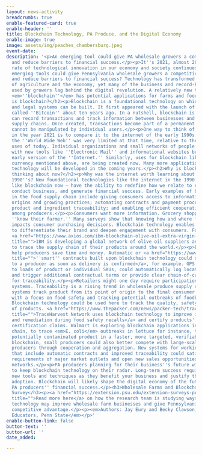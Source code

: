 ```yaml
---
layout: news-activity
breadcrumbs: true
enable-featured-card: true
enable-header: ''
title: Blockchain Technology, PA Produce, and the Digital Economy
enable-image: true
image: assets/img/peaches_chambersburg.jpeg
event-date: 
description: '<p>An emerging tool could give PA wholesale growers a competitive advantage
  and reduce barriers to financial success.</p><p>It''s 2021, almost 2022, and the
  rate of technological innovation in our economy and society continues apace. What
  emerging tools could give Pennsylvania wholesale growers a competitive advantage
  and reduce barriers to financial success? Technology has transformed many aspects
  of agriculture and the economy, yet many of the business and record-keeping systems
  used by growers lag behind the digital revolution. A relatively new technology called
  <em>''blockchain''</em> has potential applications for farms and food supply chains.</p><h2>What
  is blockchain?</h2><p>Blockchain is a foundational technology on which new economic
  and legal systems can be built. It first appeared with the launch of a digital currency
  called ''Bitcoin'' about ten years ago. In a nutshell, blockchain is a tool that
  can record transactions and track information between businesses and assets across
  supply chains. Once created, transactions become part of a permanent record and
  cannot be manipulated by individual users.</p><p>One way to think of blockchain
  in the year 2021 is to compare it to the internet of the early 1990s. The use of
  the ''World Wide Web'' was very limited at that time, relative to the many sophisticated
  uses of today. Individual organizations and small networks of people experimented
  with new tools like ''Electronic Mail'' and informational websites built upon the
  early version of the ''Internet.'' Similarly, uses for blockchain like the digital
  currency mentioned above, are being created now. Many more applications of blockchain
  technology will be developed in the coming years.</p><h2>Why is blockchain worth
  thinking about now?</h2><p>Why was the internet worth learning about in the early
  1990''s? New foundational technologies like the internet in the 1990''s – and, potentially,
  like blockchain now – have the ability to redefine how we relate to each other,
  conduct business, and generate financial success. Early examples of blockchain use
  in the food supply chain include giving consumers access to information about product
  origins and growing practices; automating contracts and payment processes; improving
  product and ingredient traceability; and enabling efficient cooperation and aggregation
  among producers.</p><p>Consumers want more information. Grocery shoppers want to
  ''know their farmer.'' Many surveys show that knowing how and where food is produced
  impacts consumer purchasing decisions. Blockchain technology enables some producers
  to differentiate their brand and deepen engagement with consumers. For example,
  <a href="https://www.axios.com/ibm-blockchain-olive-oil-extra-virgin-e2ab8193-9059-4858-bd44-30a226b75ffd.html"
  title="">IBM is developing a global network of olive oil suppliers and using blockchain</a>
  to trace the supply chain of their products around the world.</p><p>Blockchain may
  help producers save time and money. Automatic or <a href="https://www.forbes.com/sites/seansteinsmith/2021/03/24/blockchain-based-smart-contracts-considerations-for-implementation/"
  title="">''smart'' contracts built upon blockchain technology could send payment
  to a producer as soon as delivery is confirmed</a>, for example. GPS tracking, attached
  to loads of product or individual SKUs, could automatically log location updates
  and trigger additional contractual terms or provide clear chain-of-custody information
  for traceability.</p><p>Retailers might one day require participation in their blockchain
  systems. Traceability is a rising trend in wholesale produce supply chains. Traceability
  systems track product from its point of origin to the final consumer purchase, usually
  with a focus on food safety and tracking potential outbreaks of foodborne illness.
  Blockchain technology could be used here to track the quality, safety, and flow
  of products. <a href="https://www.thepacker.com/news/packer-tech/traceharvest-network-uses-blockchain-seed-retail-traceability"
  title="">TraceHarvest Network uses blockchain technology to improve identification
  and remediation during food safety recalls</a> and certify products'' origin and
  certification claims. Walmart is exploring blockchain applications in their cold
  chain, to trace <em>E. coli</em> outbreaks in lettuce for instance, to track down
  potentially contaminated product in a faster, more targeted, verifiable way.</p><p>Using
  blockchain, small producers could also better compete with large-scale or international
  producers through cooperation and aggregation. New systems for working together
  that include automatic contracts and improved traceability could satisfy the strict
  requirements of major market outlets and open new sales opportunities for grower
  networks.</p><p>PA producers planning for their business''s future will do well
  to keep blockchain technology on their radar. Long-term success requires learning
  new tools and techniques as they benefit your business and justify the costs of
  adoption. Blockchain will likely shape the digital economy of the future and impact
  PA producers'' financial success.</p><h3>Wholesale Farms and Blockchain Technology
  Survey</h3><p><a href="https://extension.psu.edu/extension-surveys-produce-farms-for-new-technology"
  title="">Read more here</a> on how the research team is studying ways that blockchain
  technology may improve wholesale farm businesses and give Pennsylvania growers a
  competitive advantage.</p><p><em>Authors: Jay Eury and Becky Clawson, Extension
  Educators, Penn State</em></p>'
enable-button-link: false
button-text: ''
button-url: ''
date_added: 

---
```

